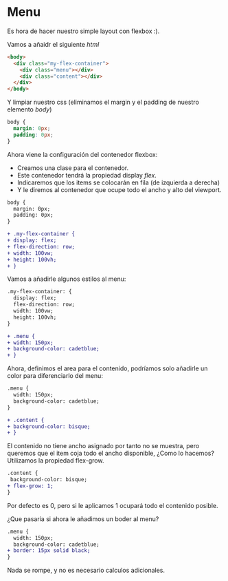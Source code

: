 # Menu

Es hora de hacer nuestro simple layout con flexbox :).

Vamos a añaidr el siguiente _html_

```html
<body>
  <div class="my-flex-container">
    <div class="menu"></div>
    <div class="content"></div>
  </div>
</body>
```

Y limpiar nuestro css (eliminamos el margin y el padding de nuestro elemento _body_)

```css
body {
  margin: 0px;
  padding: 0px;
}
```

Ahora viene la configuración del contenedor flexbox:

- Creamos una clase para el contenedor.
- Este contenedor tendrá la propiedad display _flex_.
- Indicaremos que los items se colocarán en fila
  (de izquierda a derecha)
- Y le diremos al contenedor que ocupe todo el ancho y alto del viewport.

```diff
body {
  margin: 0px;
  padding: 0px;
}

+ .my-flex-container {
+ display: flex;
+ flex-direction: row;
+ width: 100vw;
+ height: 100vh;
+ }
```

Vamos a añadirle algunos estilos al menu:

```diff
.my-flex-container: {
  display: flex;
  flex-direction: row;
  width: 100vw;
  height: 100vh;
}

+ .menu {
+ width: 150px;
+ background-color: cadetblue;
+ }
```

Ahora, definimos el area para el contenido, podríamos solo añadirle un color para diferenciarlo del menu:

```diff
.menu {
  width: 150px;
  background-color: cadetblue;
}

+ .content {
+ background-color: bisque;
+ }
```

El contenido no tiene ancho asignado por tanto no se muestra, pero queremos que el item coja todo el ancho disponible, ¿Como lo hacemos? Utilizamos la propiedad flex-grow.

```diff
.content {
 background-color: bisque;
+ flex-grow: 1;
}
```

Por defecto es 0, pero si le aplicamos 1 ocupará todo el contenido posible.

¿Que pasaría si ahora le añadimos un boder al menu?

```diff
.menu {
  width: 150px;
  background-color: cadetblue;
+ border: 15px solid black;
}
```

Nada se rompe, y no es necesario calculos adicionales.
